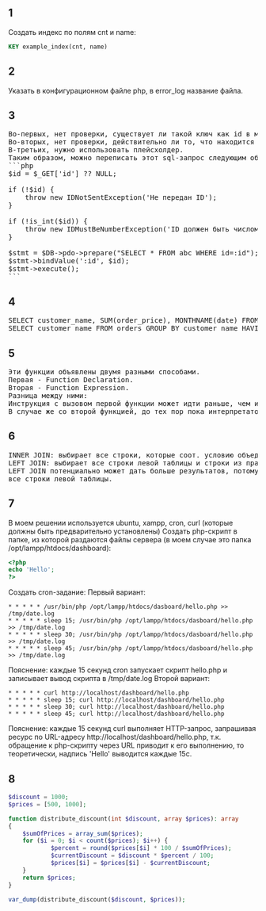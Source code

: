 ## 1
Создать индекс по полям cnt и name:
```sql
KEY example_index(cnt, name)
```
## 2
Указать в конфигурационном файле php, в error_log название файла.
## 3
<pre>
Во-первых, нет проверки, существует ли такой ключ как id в массиве $_GET;
Во-вторых, нет проверки, действительно ли то, что находится в $_GET['id'] имеет нужный тип данных;
В-третьих, нужно использовать плейсхолдер.
Таким образом, можно переписать этот sql-запрос следующим образом:
```php
$id = $_GET['id'] ?? NULL;

if (!$id) {
	throw new IDNotSentException('Не передан ID');
}

if (!is_int($id)) {
	throw new IDMustBeNumberException('ID должен быть числом');
}

$stmt = $DB->pdo->prepare("SELECT * FROM abc WHERE id=:id");
$stmt->bindValue(':id', $id);
$stmt->execute();
```
</pre>
## 4
<pre>
SELECT customer_name, SUM(order_price), MONTHNAME(date) FROM orders GROUP BY MONTHNAME(date), customer_name ORDER BY MONTHNAME(date);
SELECT customer_name FROM orders GROUP BY customer_name HAVING SUM(order_price)>10000 AND MIN(order_price)>=500;
</pre>
## 5
<pre>
Эти функции объявлены двумя разными способами.
Первая - Function Declaration.
Вторая - Function Expression.
Разница между ними:
Инструкция с вызовом первой функции может идти раньше, чем инструкция с объявлением этой функции.
В случае же со второй функцией, до тех пор пока интерпретатор не дойдет до инструкции создания этой функции, вызывать ее нельзя.
</pre>
## 6
<pre>
INNER JOIN: выбирает все строки, которые соот. условию объединения таблиц.
LEFT JOIN: выбирает все строки левой таблицы и строки из правой, если они соот. условию.
LEFT JOIN потенциально может дать больше результатов, потому что в выборку попадают не только те строки, которые соот. условию, но и вообще
все строки левой таблицы.
</pre>
## 7
В моем решении используется ubuntu, xampp, cron, curl (которые должны быть предварительно установлены)
Создать php-скрипт в папке, из которой раздаются файлы сервера (в моем случае это папка /opt/lampp/htdocs/dashboard):
```php
<?php
echo 'Hello';
?>
```
Создать cron-задание:
Первый вариант:
```
* * * * * /usr/bin/php /opt/lampp/htdocs/dasboard/hello.php >> /tmp/date.log
* * * * * sleep 15; /usr/bin/php /opt/lampp/htdocs/dasboard/hello.php >> /tmp/date.log
* * * * * sleep 30; /usr/bin/php /opt/lampp/htdocs/dasboard/hello.php >> /tmp/date.log
* * * * * sleep 45; /usr/bin/php /opt/lampp/htdocs/dasboard/hello.php >> /tmp/date.log
```
Пояснение: каждые 15 секунд cron запускает скрипт hello.php и записывает вывод скрипта в /tmp/date.log
Второй вариант:
```
* * * * * curl http://localhost/dashboard/hello.php
* * * * * sleep 15; curl http://localhost/dashboard/hello.php
* * * * * sleep 30; curl http://localhost/dashboard/hello.php
* * * * * sleep 45; curl http://localhost/dashboard/hello.php
```
Пояснение: каждые 15 секунд curl выполняет HTTP-запрос, запрашивая ресурс по URL-адресу http://localhost/dashboard/hello.php, т.к. обращение к php-скрипту через URL приводит к его выполнению, то теоретически, надпись 'Hello' выводится каждые 15с.
## 8
```php
$discount = 1000;
$prices = [500, 1000];

function distribute_discount(int $discount, array $prices): array
{
    $sumOfPrices = array_sum($prices);
    for ($i = 0; $i < count($prices); $i++) {
            $percent = round($prices[$i] * 100 / $sumOfPrices);
            $currentDiscount = $discount * $percent / 100;
            $prices[$i] = $prices[$i] - $currentDiscount;
    }
    return $prices;
}

var_dump(distribute_discount($discount, $prices));
```
